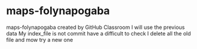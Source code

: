 # maps-folynapogaba
maps-folynapogaba created by GitHub Classroom
I will use the previous data 
My index_file is not commit have a difficult to check
I delete all the old file and mow try a new one

